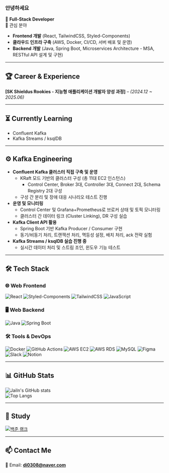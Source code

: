 ### 안녕하세요  
🔹 **Full-Stack Developer**  
🔹 관심 분야  
  - **Frontend 개발** (React, TailwindCSS, Styled-Components)  
  - **클라우드 인프라 구축** (AWS, Docker, CI/CD, 서버 배포 및 운영)  
  - **Backend 개발** (Java, Spring Boot, Microservices Architecture - MSA, RESTful API 설계 및 구현)  
---

## 🏆 Career & Experience  
**[SK Shieldus Rookies - 지능형 애플리케이션 개발자 양성 과정]** – *(2024.12 ~ 2025.06)*  

---

## ⏳ Currently Learning
- Confluent Kafka
- Kafka Streams / ksqlDB

---

## ⚙️ Kafka Engineering

- **Confluent Kafka 클러스터 직접 구축 및 운영**
  - KRaft 모드 기반의 클러스터 구성 (총 11대 EC2 인스턴스)
    - Control Center, Broker 3대, Controller 3대, Connect 2대, Schema Registry 2대 구성
  - 구성 간 분리 및 장애 대응 시나리오 테스트 진행
- **운영 및 모니터링**
  - Control Center 및 Grafana+Prometheus로 브로커 상태 및 토픽 모니터링
  - 클러스터 간 데이터 링크 (Cluster Linking), DR 구성 실습
- **Kafka Client API 활용**
  - Spring Boot 기반 Kafka Producer / Consumer 구현
  - 동기/비동기 처리, 트랜잭션 처리, 멱등성 설정, 배치 처리, ack 전략 실험
- **Kafka Streams / ksqlDB 실습 진행 중**
  - 실시간 데이터 처리 및 스트림 조인, 윈도우 기능 테스트

---

## 🛠 Tech Stack  

### 🌐 Web Frontend  
![React](https://img.shields.io/badge/React-61DAFB?style=flat-square&logo=react&logoColor=white)  ![Styled-Components](https://img.shields.io/badge/Styled--Components-DB7093?style=flat-square&logo=styled-components&logoColor=white)  ![TailwindCSS](https://img.shields.io/badge/TailwindCSS-06B6D4?style=flat-square&logo=tailwindcss&logoColor=white)  ![JavaScript](https://img.shields.io/badge/JavaScript-F7DF1E?style=flat-square&logo=javascript&logoColor=black)  

### 🖥 Web Backend  
![Java](https://img.shields.io/badge/Java-007396?style=flat-square&logo=java&logoColor=white)  ![Spring Boot](https://img.shields.io/badge/SpringBoot-6DB33F?style=flat-square&logo=springboot&logoColor=white)

### 🛠 Tools & DevOps  
![Docker](https://img.shields.io/badge/Docker-2496ED?style=flat-square&logo=docker&logoColor=white)  ![GitHub Actions](https://img.shields.io/badge/GitHub_Actions-2088FF?style=flat-square&logo=github-actions&logoColor=white)  ![AWS EC2](https://img.shields.io/badge/AWS%20EC2-FF9900?style=flat-square&logo=amazonec2&logoColor=white)  ![AWS RDS](https://img.shields.io/badge/AWS%20RDS-527FFF?style=flat-square&logo=amazonrds&logoColor=white)  ![MySQL](https://img.shields.io/badge/MySQL-4479A1?style=flat-square&logo=mysql&logoColor=white)  ![Figma](https://img.shields.io/badge/Figma-F24E1E?style=flat-square&logo=figma&logoColor=white)  ![Slack](https://img.shields.io/badge/Slack-4A154B?style=flat-square&logo=slack&logoColor=white)  ![Notion](https://img.shields.io/badge/Notion-000000?style=flat-square&logo=notion&logoColor=white)  

---

## 📊 GitHub Stats  
![JaiIn's GitHub stats](https://github-readme-stats.vercel.app/api?username=JaiIn&show_icons=true&count_private=true&hide_title=true&hide=prs&theme=radical)  
![Top Langs](https://github-readme-stats.vercel.app/api/top-langs/?username=JaiIn&layout=compact&theme=radical)  

---

## 🎯 Study  
[![백준 랭크](http://mazassumnida.wtf/api/v2/generate_badge?boj=di0308)](https://solved.ac/di0308)

---

## 📫 Contact Me  
📧 Email: **di0308@naver.com**
